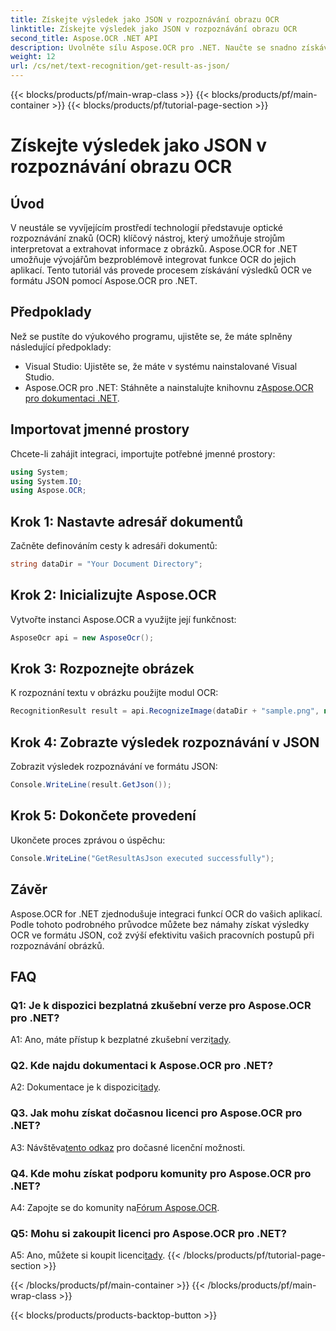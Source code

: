 ```yaml
---
title: Získejte výsledek jako JSON v rozpoznávání obrazu OCR
linktitle: Získejte výsledek jako JSON v rozpoznávání obrazu OCR
second_title: Aspose.OCR .NET API
description: Uvolněte sílu Aspose.OCR pro .NET. Naučte se snadno získávat výsledky OCR ve formátu JSON. Vylepšete rozpoznávání obrázků pomocí tohoto podrobného průvodce.
weight: 12
url: /cs/net/text-recognition/get-result-as-json/
---
```


{{< blocks/products/pf/main-wrap-class >}}
{{< blocks/products/pf/main-container >}}
{{< blocks/products/pf/tutorial-page-section >}}

# Získejte výsledek jako JSON v rozpoznávání obrazu OCR

## Úvod

V neustále se vyvíjejícím prostředí technologií představuje optické rozpoznávání znaků (OCR) klíčový nástroj, který umožňuje strojům interpretovat a extrahovat informace z obrázků. Aspose.OCR for .NET umožňuje vývojářům bezproblémově integrovat funkce OCR do jejich aplikací. Tento tutoriál vás provede procesem získávání výsledků OCR ve formátu JSON pomocí Aspose.OCR pro .NET.

## Předpoklady

Než se pustíte do výukového programu, ujistěte se, že máte splněny následující předpoklady:

- Visual Studio: Ujistěte se, že máte v systému nainstalované Visual Studio.
-  Aspose.OCR pro .NET: Stáhněte a nainstalujte knihovnu z[Aspose.OCR pro dokumentaci .NET](https://reference.aspose.com/ocr/net/).

## Importovat jmenné prostory

Chcete-li zahájit integraci, importujte potřebné jmenné prostory:

```csharp
using System;
using System.IO;
using Aspose.OCR;
```

## Krok 1: Nastavte adresář dokumentů

Začněte definováním cesty k adresáři dokumentů:

```csharp
string dataDir = "Your Document Directory";
```

## Krok 2: Inicializujte Aspose.OCR

Vytvořte instanci Aspose.OCR a využijte její funkčnost:

```csharp
AsposeOcr api = new AsposeOcr();
```

## Krok 3: Rozpoznejte obrázek

K rozpoznání textu v obrázku použijte modul OCR:

```csharp
RecognitionResult result = api.RecognizeImage(dataDir + "sample.png", new RecognitionSettings { });
```

## Krok 4: Zobrazte výsledek rozpoznávání v JSON

Zobrazit výsledek rozpoznávání ve formátu JSON:

```csharp
Console.WriteLine(result.GetJson());
```

## Krok 5: Dokončete provedení

Ukončete proces zprávou o úspěchu:

```csharp
Console.WriteLine("GetResultAsJson executed successfully");
```

## Závěr

Aspose.OCR for .NET zjednodušuje integraci funkcí OCR do vašich aplikací. Podle tohoto podrobného průvodce můžete bez námahy získat výsledky OCR ve formátu JSON, což zvýší efektivitu vašich pracovních postupů při rozpoznávání obrázků.

## FAQ

### Q1: Je k dispozici bezplatná zkušební verze pro Aspose.OCR pro .NET?

 A1: Ano, máte přístup k bezplatné zkušební verzi[tady](https://releases.aspose.com/).

### Q2. Kde najdu dokumentaci k Aspose.OCR pro .NET?

 A2: Dokumentace je k dispozici[tady](https://reference.aspose.com/ocr/net/).

### Q3. Jak mohu získat dočasnou licenci pro Aspose.OCR pro .NET?

 A3: Návštěva[tento odkaz](https://purchase.aspose.com/temporary-license/) pro dočasné licenční možnosti.

### Q4. Kde mohu získat podporu komunity pro Aspose.OCR pro .NET?

 A4: Zapojte se do komunity na[Fórum Aspose.OCR](https://forum.aspose.com/c/ocr/16).

### Q5: Mohu si zakoupit licenci pro Aspose.OCR pro .NET?

 A5: Ano, můžete si koupit licenci[tady](https://purchase.aspose.com/buy).
{{< /blocks/products/pf/tutorial-page-section >}}

{{< /blocks/products/pf/main-container >}}
{{< /blocks/products/pf/main-wrap-class >}}

{{< blocks/products/products-backtop-button >}}
